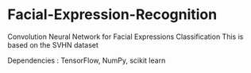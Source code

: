 # Facial-Expression-Recognition
Convolution Neural Network  for Facial Expressions Classification
This is based on the SVHN dataset

Dependencies : TensorFlow, NumPy, scikit learn

